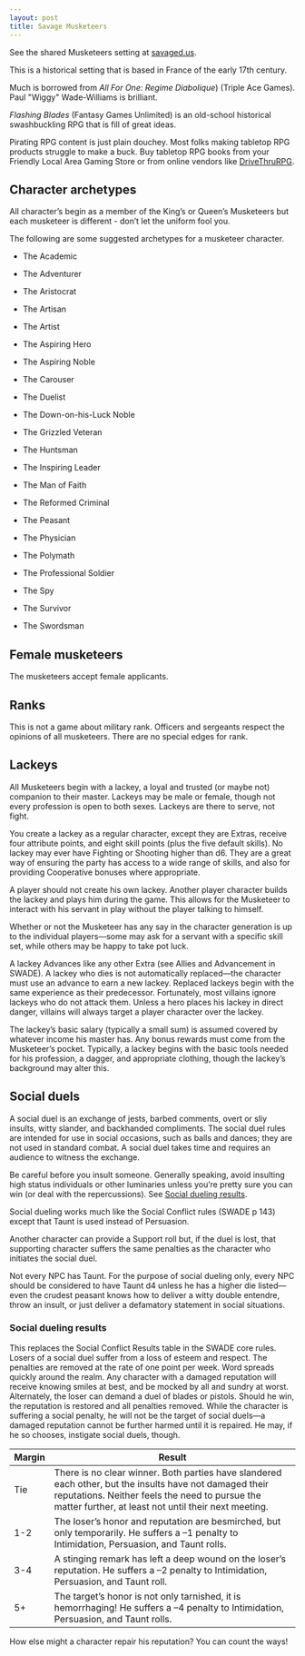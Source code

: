 ```yaml
---
layout: post
title: Savage Musketeers
---
```


See the shared Musketeers setting at [savaged.us](https://savaged.us/s/57iudowe).

This is a historical setting that is based in France of the early 17th century.

Much is borrowed from *All For One: Regime Diabolique*) (Triple Ace Games). Paul "Wiggy" Wade-Williams is brilliant.

*Flashing Blades* (Fantasy Games Unlimited) is an old-school historical swashbuckling RPG that is fill of great ideas.

Pirating RPG content is just plain douchey. Most folks making tabletop RPG products struggle to make a buck. Buy tabletop RPG books from your Friendly Local Area Gaming Store or from online vendors like [DriveThruRPG](https://www.drivethrurpg.com/).

## Character archetypes

All character’s begin as a member of the King’s or Queen’s Musketeers but each musketeer is different - don’t let the uniform fool you.

The following are some suggested archetypes for a musketeer character.

-   The Academic

-   The Adventurer

-   The Aristocrat

-   The Artisan

-   The Artist

-   The Aspiring Hero

-   The Aspiring Noble

-   The Carouser

-   The Duelist

-   The Down-on-his-Luck Noble

-   The Grizzled Veteran

-   The Huntsman

-   The Inspiring Leader

-   The Man of Faith

-   The Reformed Criminal

-   The Peasant

-   The Physician

-   The Polymath

-   The Professional Soldier

-   The Spy

-   The Survivor

-   The Swordsman

## Female musketeers

The musketeers accept female applicants.

## Ranks

This is not a game about military rank. Officers and sergeants respect the opinions of all musketeers. There are no special edges for rank.

## Lackeys

All Musketeers begin with a lackey, a loyal and trusted (or maybe not) companion to their master. Lackeys may be male or female, though not every profession is open to both sexes. Lackeys are there to serve, not fight.

You create a lackey as a regular character, except they are Extras, receive four attribute points, and eight skill points (plus the five default skills). No lackey may ever have Fighting or Shooting higher than d6. They are a great way of ensuring the party has access to a wide range of skills, and also for providing Cooperative bonuses where appropriate.

A player should not create his own lackey. Another player character builds the lackey and plays him during the game. This allows for the Musketeer to interact with his servant in play without the player talking to himself.

Whether or not the Musketeer has any say in the character generation is up to the individual players—some may ask for a servant with a specific skill set, while others may be happy to take pot luck.

A lackey Advances like any other Extra (see Allies and Advancement in SWADE). A lackey who dies is not automatically replaced—the character must use an advance to earn a new lackey. Replaced lackeys begin with the same experience as their predecessor. Fortunately, most villains ignore lackeys who do not attack them. Unless a hero places his lackey in direct danger, villains will always target a player character over the lackey.

The lackey’s basic salary (typically a small sum) is assumed covered by whatever income his master has. Any bonus rewards must come from the Musketeer’s pocket. Typically, a lackey begins with the basic tools needed for his profession, a dagger, and appropriate clothing, though the lackey’s background may alter this.

## Social duels

A social duel is an exchange of jests, barbed comments, overt or sliy insults, witty slander, and backhanded compliments.
The social duel rules are intended for use in social occasions, such as balls and dances; they are not used in standard combat.
A social duel takes time and requires an audience to witness the exchange.

<div class="caution">

Be careful before you insult someone. Generally speaking, avoid insulting high status individuals or other luminaries unless you’re pretty sure you can win (or deal with the repercussions). See [Social dueling results](#results).

</div>

Social dueling works much like the Social Conflict rules (SWADE p 143) except that Taunt is used instead of Persuasion.

Another character can provide a Support roll but, if the duel is lost, that supporting character suffers the same penalties as the character who initiates the social duel.

<div class="note">

Not every NPC has Taunt. For the purpose of social dueling only, every NPC should be considered to have Taunt d4 unless he has a higher die listed—even the crudest peasant knows how to deliver a witty double entendre, throw an insult, or just deliver a defamatory statement in social situations.

</div>

### Social dueling results

This replaces the Social Conflict Results table in the SWADE core rules.
Losers of a social duel suffer from a loss of esteem and respect.
The penalties are removed at the rate of one point per week.
Word spreads quickly around the realm.
Any character with a damaged reputation will receive knowing smiles at best, and be mocked by all and sundry at worst.
Alternately, the loser can demand a duel of blades or pistols. Should he win, the reputation is restored and all penalties removed.
While the character is suffering a social penalty, he will not be the target of social duels—a damaged reputation cannot be further harmed until it is repaired.
He may, if he so chooses, instigate social duels, though.

| Margin | Result                                                                                                                                                                                                            |
|--------|-------------------------------------------------------------------------------------------------------------------------------------------------------------------------------------------------------------------|
| Tie    | There is no clear winner. Both parties have slandered each other, but the insults have not damaged their reputations. Neither feels the need to pursue the matter further, at least not until their next meeting. |
| 1-2    | The loser’s honor and reputation are besmirched, but only temporarily. He suffers a –1 penalty to Intimidation, Persuasion, and Taunt rolls.                                                                      |
| 3-4    | A stinging remark has left a deep wound on the loser’s reputation. He suffers a –2 penalty to Intimidation, Persuasion, and Taunt roll.                                                                           |
| 5+     | The target’s honor is not only tarnished, it is hemorrhaging! He suffers a –4 penalty to Intimidation, Persuasion, and Taunt rolls.                                                                               |

How else might a character repair his reputation? You can count the ways!
